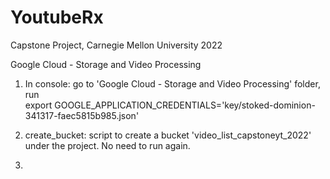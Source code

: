 # YoutubeRx
Capstone Project, Carnegie Mellon University 2022



Google Cloud - Storage and Video Processing

1. In console: go to 'Google Cloud - Storage and Video Processing' folder, run  
  export GOOGLE_APPLICATION_CREDENTIALS='key/stoked-dominion-341317-faec5815b985.json'

2. create_bucket: script to create a bucket 'video_list_capstoneyt_2022' under the project. No need to run again.

3.
